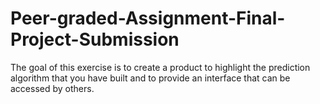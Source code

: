 # Peer-graded-Assignment-Final-Project-Submission
The goal of this exercise is to create a product to highlight the prediction algorithm that you have built and to provide an interface that can be accessed by others.
